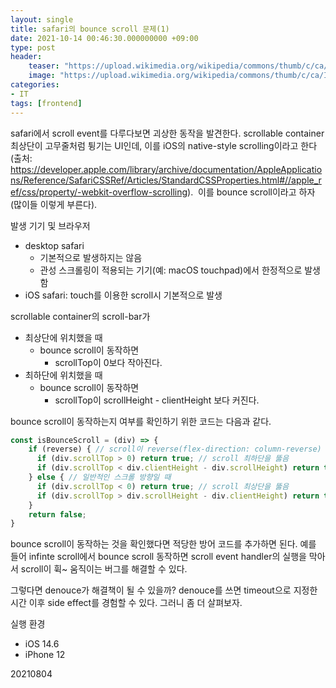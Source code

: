 ```yaml
---
layout: single
title: safari의 bounce scroll 문제(1)
date: 2021-10-14 00:46:30.000000000 +09:00
type: post
header:
    teaser: "https://upload.wikimedia.org/wikipedia/commons/thumb/c/ca/IOS_logo.svg/2048px-IOS_logo.svg.png"
    image: "https://upload.wikimedia.org/wikipedia/commons/thumb/c/ca/IOS_logo.svg/2048px-IOS_logo.svg.png"
categories:
- IT
tags: [frontend]
---
```


safari에서 scroll event를 다루다보면 괴상한 동작을 발견한다. scrollable container 최상단이 고무줄처럼 튕기는 UI인데, 이를 iOS의 native-style scrolling이라고 한다(출처: https://developer.apple.com/library/archive/documentation/AppleApplications/Reference/SafariCSSRef/Articles/StandardCSSProperties.html#//apple_ref/css/property/-webkit-overflow-scrolling).  이를 bounce scroll이라고 하자(많이들 이렇게 부른다). 

발생 기기 및 브라우저
- desktop safari
	- 기본적으로 발생하지는 않음
	- 관성 스크롤링이 적용되는 기기(예: macOS touchpad)에서 한정적으로 발생함
- iOS safari: touch를 이용한 scroll시 기본적으로 발생

scrollable container의 scroll-bar가 
- 최상단에 위치했을 때
	- bounce scroll이 동작하면
		- scrollTop이 0보다 작아진다.
- 최하단에 위치했을 때
	- bounce scroll이 동작하면
		- scrollTop이 scrollHeight - clientHeight 보다 커진다.

bounce scroll이 동작하는지 여부를 확인하기 위한 코드는 다음과 같다.

```javascript
const isBounceScroll = (div) => {
    if (reverse) { // scroll이 reverse(flex-direction: column-reverse) 모드일 때
      if (div.scrollTop > 0) return true; // scroll 최하단을 뚫음
      if (div.scrollTop < div.clientHeight - div.scrollHeight) return true; // scroll 최상단을 뚫음
    } else { // 일반적인 스크롤 방향일 때
      if (div.scrollTop < 0) return true; // scroll 최상단을 뚫음
      if (div.scrollTop > div.scrollHeight - div.clientHeight) return true; // scroll 최하단을 뚫음
    }
    return false;
}
```

bounce scroll이 동작하는 것을 확인했다면 적당한 방어 코드를 추가하면 된다. 예를 들어 infinte scroll에서 bounce scroll 동작하면 scroll event handler의 실행을 막아서 scroll이 휙~ 움직이는 버그를 해결할 수 있다.

그렇다면 denouce가 해결책이 될 수 있을까? denouce를 쓰면 timeout으로 지정한 시간 이후 side effect를 경험할 수 있다. 그러니 좀 더 살펴보자.

실행 환경
- iOS 14.6
- iPhone 12

20210804
